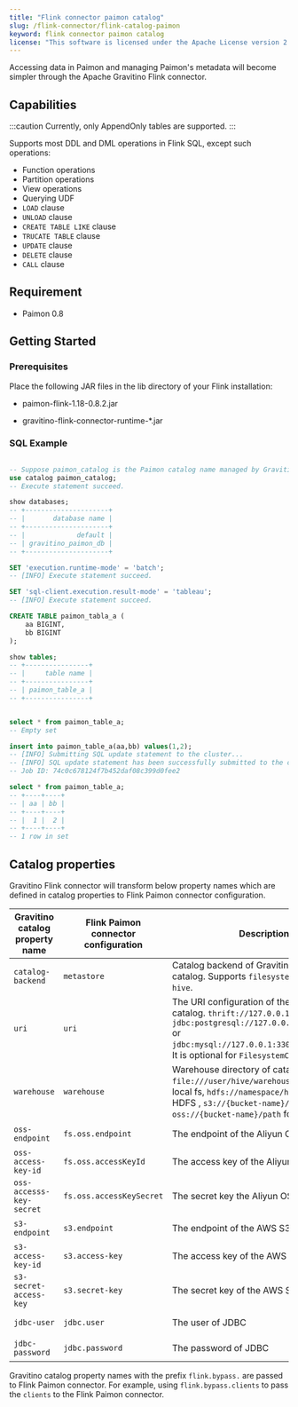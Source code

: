 ```yaml
---
title: "Flink connector paimon catalog"
slug: /flink-connector/flink-catalog-paimon
keyword: flink connector paimon catalog
license: "This software is licensed under the Apache License version 2."
---
```


Accessing data in Paimon and managing Paimon's metadata will become simpler through the Apache Gravitino Flink connector.

## Capabilities

:::caution
Currently, only AppendOnly tables are supported.
:::

Supports most DDL and DML operations in Flink SQL, except such operations:

- Function operations
- Partition operations
- View operations
- Querying UDF
- `LOAD` clause
- `UNLOAD` clause
- `CREATE TABLE LIKE` clause
- `TRUCATE TABLE` clause
- `UPDATE` clause
- `DELETE` clause
- `CALL` clause

## Requirement

* Paimon 0.8

## Getting Started

### Prerequisites

Place the following JAR files in the lib directory of your Flink installation:

* paimon-flink-1.18-0.8.2.jar

* gravitino-flink-connector-runtime-*.jar

### SQL Example

```sql

-- Suppose paimon_catalog is the Paimon catalog name managed by Gravitino
use catalog paimon_catalog;
-- Execute statement succeed.

show databases;
-- +---------------------+
-- |       database name |
-- +---------------------+
-- |             default |
-- | gravitino_paimon_db |
-- +---------------------+

SET 'execution.runtime-mode' = 'batch';
-- [INFO] Execute statement succeed.

SET 'sql-client.execution.result-mode' = 'tableau';
-- [INFO] Execute statement succeed.

CREATE TABLE paimon_tabla_a (
    aa BIGINT,
    bb BIGINT
);

show tables;
-- +----------------+
-- |     table name |
-- +----------------+
-- | paimon_table_a |
-- +----------------+


select * from paimon_table_a;
-- Empty set

insert into paimon_table_a(aa,bb) values(1,2);
-- [INFO] Submitting SQL update statement to the cluster...
-- [INFO] SQL update statement has been successfully submitted to the cluster:
-- Job ID: 74c0c678124f7b452daf08c399d0fee2

select * from paimon_table_a;
-- +----+----+
-- | aa | bb |
-- +----+----+
-- |  1 |  2 |
-- +----+----+
-- 1 row in set
```

## Catalog properties

Gravitino Flink connector will transform below property names which are defined in catalog properties to Flink Paimon connector configuration.

| Gravitino catalog property name | Flink Paimon connector configuration   | Description                                                                                                                                                                                                 | Since Version    |
|---------------------------------|----------------------------------------|-------------------------------------------------------------------------------------------------------------------------------------------------------------------------------------------------------------|------------------|
| `catalog-backend`               | `metastore`                            | Catalog backend of Gravitino Paimon catalog. Supports `filesystem`, `jdbc` and `hive`.                                                                                                                      | 0.8.0-incubating |
| `uri`                           | `uri`                                  | The URI configuration of the Paimon catalog. `thrift://127.0.0.1:9083` or `jdbc:postgresql://127.0.0.1:5432/db_name` or `jdbc:mysql://127.0.0.1:3306/metastore_db`. It is optional for `FilesystemCatalog`. | 0.8.0-incubating |
| `warehouse`                     | `warehouse`                            | Warehouse directory of catalog. `file:///user/hive/warehouse-paimon/` for local fs, `hdfs://namespace/hdfs/path` for HDFS , `s3://{bucket-name}/path/` for S3 or `oss://{bucket-name}/path` for Aliyun OSS  | 0.8.0-incubating |
| `oss-endpoint`                  | `fs.oss.endpoint`                      | The endpoint of the Aliyun OSS.                                                                                                                                                                             | 0.8.0-incubating |
| `oss-access-key-id`             | `fs.oss.accessKeyId`                   | The access key of the Aliyun OSS.                                                                                                                                                                           | 0.8.0-incubating |
| `oss-accesss-key-secret`        | `fs.oss.accessKeySecret`               | The secret key the Aliyun OSS.                                                                                                                                                                              | 0.8.0-incubating |
| `s3-endpoint`                   | `s3.endpoint`                          | The endpoint of the AWS S3.                                                                                                                                                                                 | 0.8.0-incubating |
| `s3-access-key-id`              | `s3.access-key`                        | The access key of the AWS S3.                                                                                                                                                                               | 0.8.0-incubating |
| `s3-secret-access-key`          | `s3.secret-key`                        | The secret key of the AWS S3.                                                                                                                                                                               | 0.8.0-incubating |
| `jdbc-user`                     | `jdbc.user`                            | The user of JDBC                                                                                                                                                                                            | 0.8.0-incubating |
| `jdbc-password`                 | `jdbc.password`                        | The password of JDBC                                                                                                                                                                                        | 0.8.0-incubating |

Gravitino catalog property names with the prefix `flink.bypass.` are passed to Flink Paimon connector. For example, using `flink.bypass.clients` to pass the `clients` to the Flink Paimon connector.
